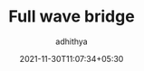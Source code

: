 ---
title: "Full wave bridge"
date : 2021-11-30T11:07:34+05:30
draft: true
mathjax : true
categories : ["EDC"]
author : adhithya
---